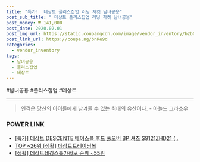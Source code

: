 ```yaml
--- 
title: "특가!  데상트 플리스집업 러닝 자켓 남녀공용" 
post_sub_title: " 데상트 플리스집업 러닝 자켓 남녀공용" 
post_money: ₩ 141,000 
post_date: 2020.02.01 
post_img_url: https://static.coupangcdn.com/image/vendor_inventory/b2b0/e17b84371d5e76e3b58ce4746bc2359d0d49a4c677e7fe3ddca72f28bd03.jpg 
post_link_url: https://coupa.ng/bnRe9d 
categories: 
  - vendor_inventory 
tags: 
  - 남녀공용 
  - 플리스집업 
  - 데상트 
--- 
```

  #남녀공용 #플리스집업 #데상트 
<hr> 

> 인격은 당신의 아이들에게 남겨줄 수 있는 최대의 유산이다. - 아놀드 그라소우 


### POWER LINK

* <a href="https://blog.naver.com/santokki14/221792843233" target="_blank">[특가] 데상트 DESCENTE 베이스볼 후드 풀오버 BP 셔츠 S9121ZHD21 (..</a>
* <a href="https://blog.naver.com/an0733/221791599545" target="_blank"> TOP ~26위 [생활] 데상트트레이닝복</a>
* <a href="https://blog.naver.com/fasyy4321/221773343799" target="_blank"> [생활] 데상트레깅스특가정보 순위 ~55위</a>

